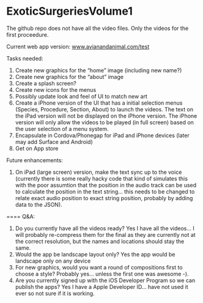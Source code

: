 ExoticSurgeriesVolume1
======================
The github repo does not have all the video files. Only the videos for the first proceedure.

Current web app version: www.avianandanimal.com/test

Tasks needed:

1. Create new graphics for the “home” image (including new name?)
2. Create new graphics for the “about” image
3. Create a splash screen?
4. Create new icons for the menus
5. Possibly update look and feel of UI to match new art
6. Create a iPhone version of the UI that has a initial selection menus (Species, Procedure, Section, About) to launch the videos.  The text on the iPad version will not be displayed on the iPhone version.  The iPhone version will only allow the videos to be played (in full screen) based on the user selection of a menu system.
7. Encapsulate in Cordova/Phonegap for iPad and iPhone devices (later may add Surface and Android)
8. Get on App store

Future enhancements:

1. On iPad (large screen) version, make the text sync up to the voice (currently there is some really hacky code that kind of simulates this with the poor assumtion that the position in the audio track can be used to calculate the position in the text string... this needs to be changed to relate exact audio position to exact string position, probably by adding data to the JSON).

====
Q&A:

1. Do you currently have all the videos ready?  Yes I have all the videos... I will probably re-compress them for the final as they are currently not at the correct resolution, but the names and locations should stay the same.
2. Would the app be landscape layout only? Yes the app would be landscape only on any device
3. For new graphics, would you want a round of compositions first to choose a style? Probably yes... unless the first one was awesome -).
4. Are you currently signed up with the iOS Developer Program so we can publish the apps? Yes I have a Apple Developer ID... have not used it ever so not sure if it is working.
